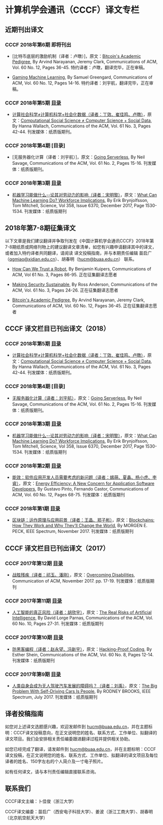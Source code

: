 # 计算机学会通讯（CCCF）译文专栏

## 近期刊出译文

### CCCF 2018年第6期 即将刊出

- [比特币底层的激励机制（译者：卢暾）]，原文：[Bitcoin's Academic Pedigree](https://cacm.acm.org/magazines/2017/12/223058-bitcoins-academic-pedigree/fulltext), By Arvind Narayanan, Jeremy Clark, Communications of ACM, Vol. 60 No. 12, Pages 36-45. 特约译者：卢暾，翻译完毕，正在审稿。

- [Gaming Machine Learning](https://cacm.acm.org/magazines/2017/12/223056-gaming-machine-learning/fulltext), By Samuel Greengard, Communications of ACM, Vol. 60 No. 12, Pages 14-16. 特约译者：刘宇航，翻译完毕，正在审稿。

### CCCF 2018年第5期 [目录](http://dl.ccf.org.cn/cccf/list)

- [计算社会科学≠计算机科学+社会化数据（译者：丁效、崔佳鸣、卢暾）](http://dl.ccf.org.cn/institude/institudeDetail?id=3891328045811712)，原文：[Computational Social Science ≠ Computer Science + Social Data](https://cacm.acm.org/magazines/2018/3/225484-computational-social-science-computer-science-social-data/fulltext), By Hanna Wallach, Communications of the ACM, Vol. 61 No. 3, Pages 42-44. 刊发媒体：纸质版期刊。

### CCCF 2018年第4期 [目录]

- [无服务器化计算（译者：刘宇航）]，原文：[Going Serverless](https://cacm.acm.org/magazines/2018/2/224625-going-serverless/fulltext), By Neil Savage, Communications of the ACM, Vol. 61 No. 2, Pages 15-16. 刊发媒体：纸质版期刊。

### CCCF 2018年第3期 [目录](http://www.ccf.org.cn/dl/publications/cccf/2018nd3q/)

- [机器学习能做什么--论其对劳动力的影响（译者：宋明黎）](http://dl.ccf.org.cn/institude/institudeDetail?id=3812601096325120)，原文：[What Can Machine Learning Do? Workforce Implications](http://science.sciencemag.org/content/358/6370/1530), By Erik Brynjolfsson, Tom Mitchell, Science, Vol 358, Issue 6370, December 2017, Page 1530-1534. 刊发媒体：纸质版期刊


## 2018年第7-8期征集译文

以下文章是我们建议翻译并争取刊发在《中国计算机学会通讯CCCF》2018年第7-8期纸质或网络刊物上的建议翻译文章清单，如您有兴趣申请翻译其中的译文，或者加入特约译者共同翻译，请阅读 译文投稿指南，并与本期责任编辑 苗启广（[qgmiao@xidian.edu.cn](mailto:qgmiao@xidian.edu.cn)）、胡春明（[hucm@buaa.edu.cn](mailto:hucm@buaa.edu.cn)） 联系。

- [How Can We Trust a Robot](https://cacm.acm.org/magazines/2018/3/225480-how-can-we-trust-a-robot/fulltext), By Benjamin Kuipers, Communications of ACM, Vol 61 No. 3, Pages 86-95. 正在征集翻译志愿者

- [Making Security Sustainable](https://cacm.acm.org/magazines/2018/3/225467-making-security-sustainable/fulltext), By Ross Anderson, Communications of the ACM, Vol. 61 No. 3, Pages 24-26. 正在征集翻译志愿者

- [Bitcoin's Academic Pedigree](https://cacm.acm.org/magazines/2017/12/223058-bitcoins-academic-pedigree/fulltext), By Arvind Narayanan, Jeremy Clark, Communications of ACM, Vol. 60 No. 12, Pages 36-45. 正在征集翻译志愿者


## CCCF 译文栏目已刊出译文（2018）


### CCCF 2018年第5期 [目录](http://dl.ccf.org.cn/cccf/list)

- [计算社会科学≠计算机科学+社会化数据（译者：丁效、崔佳鸣、卢暾）](http://dl.ccf.org.cn/institude/institudeDetail?id=3891328045811712)，原文：[Computational Social Science ≠ Computer Science + Social Data](https://cacm.acm.org/magazines/2018/3/225484-computational-social-science-computer-science-social-data/fulltext), By Hanna Wallach, Communications of the ACM, Vol. 61 No. 3, Pages 42-44. 刊发媒体：纸质版期刊。

### CCCF 2018年第4期 [目录]

- [无服务器化计算（译者：刘宇航）](http://dl.ccf.org.cn/institude/institudeDetail?id=3848256899467264)，原文：[Going Serverless](https://cacm.acm.org/magazines/2018/2/224625-going-serverless/fulltext), By Neil Savage, Communications of the ACM, Vol. 61 No. 2, Pages 15-16. 刊发媒体：纸质版期刊。

### CCCF 2018年第3期 [目录](http://www.ccf.org.cn/dl/publications/cccf/2018nd3q/)

- [机器学习能做什么--论其对劳动力的影响（译者：宋明黎）](http://www.ccf.org.cn/c/2018-03-16/623927.shtml)，原文：[What Can Machine Learning Do? Workforce Implications](http://science.sciencemag.org/content/358/6370/1530), By Erik Brynjolfsson, Tom Mitchell, Science, Vol 358, Issue 6370, December 2017, Page 1530-1534. 刊发媒体：纸质版期刊

### CCCF 2018年第2期 [目录](http://www.ccf.org.cn/dl/publications/cccf/2018nd2q/)

- [能效：软件应用开发人员需要考虑的新问题（译者：嫣萌、夏鑫、杨小虎、李睿）](http://www.ccf.org.cn/ccf/readPDF/readOnline?SiteID=122&ContentID=623003)，原文：[Energy Efficiency: A New Concern for Application Software Developers](https://cacm.acm.org/magazines/2017/12/223044-energy-efficiency/fulltext), By Gustavo Pinto, Fernando Castor, Communications of ACM, Vol. 60 No. 12, Pages 68-75. 刊发媒体：纸质版期刊

### CCCF 2018年第1期 [目录](http://www.ccf.org.cn/dl/publications/cccf/2018nd1q/)

- [区块链：运作原理与应用前景（译者：王晶、郑子彬）](http://www.ccf.org.cn/ccf/readPDF/readOnline?SiteID=122&ContentID=622418)，原文：[Blockchains: How They Work and Why They’ll Change the World](https://spectrum.ieee.org/computing/networks/blockchains-how-they-work-and-why-theyll-change-the-world), By MORGEN E. PECK, IEEE Spectrum, November 2017. 刊发媒体：纸质版期刊

## CCCF 译文栏目已刊出译文（2017）

### CCCF 2017年第12期 [目录](http://www.ccf.org.cn/dl/publications/cccf/2017nd12q/)

- [战胜残疾（译者：祁玉、潘刚）](http://www.ccf.org.cn/c/2017-12-13/620958.shtml)，原文：[Overcoming Disabilities](https://cacm.acm.org/magazines/2017/11/222173-overcoming-disabilities), Communication of ACM, November 2017. pp. 17-19. 刊发媒体：纸质版期刊

### CCCF 2017年第11期 [目录](http://www.ccf.org.cn/dl/publications/cccf/2017nd11q/)

- [人工智能的真正风险（译者：胡欣宇）](http://www.ccf.org.cn/c/2017-11-15/618341.shtml)，原文：[The Real Risks of Artificial Intelligence](https://cacm.acm.org/magazines/2017/10/221330-the-real-risks-of-artificial-intelligence/fulltext), By David Lorge Parnas, Communications of the ACM, Vol. 60 No. 10, Pages 27-31. 刊发媒体：纸质版期刊


### CCCF 2017年第10期 [目录](http://www.ccf.org.cn/dl/publications/cccf/2017nd10q/)

- [防黑客编程（译者：赵永望、冯新宇）](http://www.ccf.org.cn/c/2017-10-13/615548.shtml)，原文：[Hacking-Proof Coding](https://cacm.acm.org/magazines/2017/8/219596-hacker-proof-coding/fulltext), By Esther Shein, Communications of the ACM, Vol. 60 No. 8, Pages 12-14. 刊发媒体：纸质版期刊

### CCCF 2017年第9期 [目录](http://www.ccf.org.cn/dl/publications/cccf/2017nd9q/)

- [人类自身会成为无人驾驶汽车发展的障碍吗？（译者：刘禹）](http://www.ccf.org.cn/c/2017-09-13/605131.shtml)，原文：[The Big Problem With Self-Driving Cars Is People](https://spectrum.ieee.org/transportation/self-driving/the-big-problem-with-selfdriving-cars-is-people), By RODNEY BROOKS, IEEE Spectrum, July 2017. 刊发媒体：纸质版期刊


## 译者投稿指南

如您对上述译文选题感兴趣，欢迎发邮件到 hucm@buaa.edu.cn，并在主题标明：CCCF译文投稿意向，在正文说明您的姓名、联系方式、工作单位、拟翻译的译文项目。我们会安排相关责任编委跟进翻译过程并提供相关协助。

如您已经完成了翻译，请发邮件到 hucm@buaa.edu.cn，并在主题标明：CCCF译文投稿，在正文说明您的姓名、联系方式、工作单位、拟翻译的译文项目及每位译者的姓名、150字左右的个人简介及一寸电子照片。

如有任何译文，请与本刊责任编辑直接联系咨询。

## 联系我们

CCCF译文主编：卜佳俊（浙江大学）

CCCF译文编委：苗启广（西安电子科技大学）、姜波（浙江工商大学）、胡春明（北京航空航天大学）
